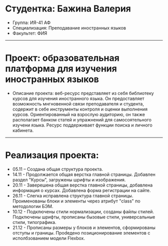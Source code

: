 # Студентка: Бажина Валерия
- Группа: ИЯ-41 АФ
- Специализация: Преподавание иностранных языков
- Факультет: ФИЯ
---
# Проект: образовательная платформа для изучения иностранных языков
- Описание проекта: веб-ресурс представляет из себя библиотеку курсов для изучения иностранного языка. Он предоставляет возможность мнгновенной связи преподавателя и студента, содержит в себе инструменты контроля и оценки выполнения курсов. Ориентированный на взрослую аудиторию, он также располагает банком статей и упражнений для самосоятельного изучени языка. Ресурс поддерживает функции поиска и личного кабинета.
---
# Реализация проекта:
- 05.11 – Создана общая структура проекта.
- 14.11 - Продолжается общая верстка главной страницы. Добавлен раздел "Курсы", загружены шрифты и изображения.
- 20.11 - Заверешена общая верстка главной страницы, добавлена информация о курсах. Добавлена форма регистрации на сайте.
- 26.11 - Слегка исправлена структура главной страницы. Проименованы блоки и элементы через атрибут "class" по методологии БЭМ.
- 10.12 - Подключены стили нормализации, созданы файлы стилей. Подключены шрифты, прописаны бызовые стили, универсальные стили, типографика.
- 21.12 - Прописаны размеры у блоков и элементов, сформированы отступы и границы. Проdедено позиционирование элементов с исполбзованием модели Flexbox.